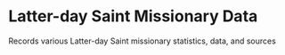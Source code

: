 # Latter-day Saint Missionary Data
Records various Latter-day Saint missionary statistics, data, and sources
